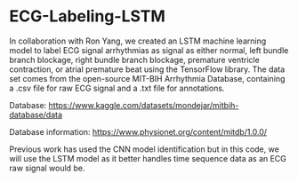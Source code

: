 # ECG-Labeling-LSTM
In collaboration with Ron Yang, we created an LSTM machine learning model to label ECG signal arrhythmias as signal as either normal, left bundle branch blockage, right bundle branch blockage, premature ventricle contraction, or atrial premature beat using the TensorFlow library. The data set comes from the open-source MIT-BIH Arrhythmia Database, containing a .csv file for raw ECG signal and a .txt file for annotations.

Database: https://www.kaggle.com/datasets/mondejar/mitbih-database/data

Database information: https://www.physionet.org/content/mitdb/1.0.0/

Previous work has used the CNN model identification but in this code, we will use the LSTM model as it better handles time sequence data as an ECG raw signal would be.


